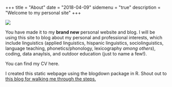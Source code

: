 +++
title = "About"
date = "2018-04-09"
sidemenu = "true"
description = "Welcome to my personal site"
+++

![](/./about_files/schwa.png)

You have made it to my **brand new** personal website and blog. I will be using this site to blog about my personal and professional interests, which include linguistics (applied linguistics, hispanic linguistics, sociolinguistics, language teaching, phonetics/phonology, lexicography *among others*), coding, data anaylsis, and outdoor education (just to name a few!).

You can find my CV here.

I created this static webpage using the blogdown package in R. Shout out to <a href="https://notes.peter-baumgartner.net/tutorial/blogdown-tutorial-part-1/" target=blank>this blog for walking me through the steps.